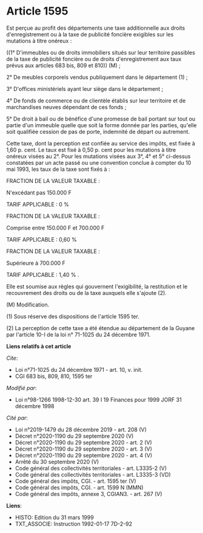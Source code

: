 # Article 1595

Est perçue au profit des départements une taxe additionnelle aux droits d'enregistrement ou à la taxe de publicité foncière
exigibles sur les mutations à titre onéreux :

((1° D'immeubles ou de droits immobiliers situés sur leur territoire passibles de la taxe de publicité foncière ou de droits
d'enregistrement aux taux prévus aux articles 683 bis, 809 et 810)) (M) ;

2° De meubles corporels vendus publiquement dans le département (1) ;

3° D'offices ministériels ayant leur siège dans le département ;

4° De fonds de commerce ou de clientèle établis sur leur territoire et de marchandises neuves dépendant de ces fonds ;

5° De droit à bail ou de bénéfice d'une promesse de bail portant sur tout ou partie d'un immeuble quelle que soit la forme
donnée par les parties, qu'elle soit qualifiée cession de pas de porte, indemnité de départ ou autrement.

Cette taxe, dont la perception est confiée au service des impôts, est fixée à 1,60 p. cent. Le taux est fixé à 0,50 p. cent
pour les mutations à titre onéreux visées au 2°. Pour les mutations visées aux 3°, 4° et 5° ci-dessus constatées par un acte
passé ou une convention conclue à compter du 10 mai 1993, les taux de la taxe sont fixés à :

FRACTION DE LA VALEUR TAXABLE :

N'excédant pas 150.000 F

TARIF APPLICABLE : 0 %

FRACTION DE LA VALEUR TAXABLE :

Comprise entre 150.000 F et 700.000 F

TARIF APPLICABLE : 0,60 %

FRACTION DE LA VALEUR TAXABLE :

Supérieure à 700.000 F

TARIF APPLICABLE : 1,40 % .

Elle est soumise aux règles qui gouvernent l'exigibilité, la restitution et le recouvrement des droits ou de la taxe auxquels
elle s'ajoute (2).

(M) Modification.

(1) Sous réserve des dispositions de l'article 1595 ter.

(2) La perception de cette taxe a été étendue au département de la Guyane par l'article 10-I de la loi n° 71-1025 du 24
décembre 1971.

**Liens relatifs à cet article**

_Cite_:

  - Loi n°71-1025 du 24 décembre 1971 - art. 10, v. init.
  - CGI 683 bis, 809, 810, 1595 ter

_Modifié par_:

  - Loi n°98-1266 1998-12-30 art. 39 I 19 Finances pour 1999 JORF 31 décembre 1998

_Cité par_:

  - Loi n°2019-1479 du 28 décembre 2019 - art. 208 (V)
  - Décret n°2020-1190 du 29 septembre 2020 (V)
  - Décret n°2020-1190 du 29 septembre 2020 - art. 2 (V)
  - Décret n°2020-1190 du 29 septembre 2020 - art. 3 (V)
  - Décret n°2020-1190 du 29 septembre 2020 - art. 4 (V)
  - Arrêté du 30 septembre 2020 (V)
  - Code général des collectivités territoriales - art. L3335-2 (V)
  - Code général des collectivités territoriales - art. L3335-3 (VD)
  - Code général des impôts, CGI. - art. 1595 ter (V)
  - Code général des impôts, CGI. - art. 1599 N (MMN)
  - Code général des impôts, annexe 3, CGIAN3. - art. 267 (V)

**Liens**:

  - HISTO: Edition du 31 mars 1999
  - TXT_ASSOCIE: Instruction 1992-01-17 7D-2-92

